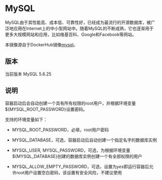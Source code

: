 # MySQL

MySQL由于其性能高、成本低、可靠性好，已经成为最流行的开源数据库，被广泛地应用在Internet上的中小型网站中。随着MySQL的不断成熟，它也逐渐用于更多大规模网站和应用，比如维基百科、Google和Facebook等网站。

本镜像源自于DockerHub镜像[mysql](https://registry.hub.docker.com/_/mysql/)。

## 版本

当前版本 MySQL 5.6.25

## 说明

容器启动后会自动创建一个具有所有权限的root用户，并根据环境变量${MYSQL\_ROOT\_PASSWORD}设置密码。

支持的环境变量如下：

- MYSQL\_ROOT\_PASSWORD，必填，root用户密码

- MYSQL_DATABASE，可选，容器启动后自动创建一个指定名字的数据库实例

- MYSQL_USER, MYSQL_PASSWORD，可选，为根据环境变量${MYSQL_DATABASE}创建的数据库实例创建一个有全部权限的用户

- MYSQL\_ALLOW\_EMPTY\_PASSWORD，可选，设置为*yes*即运行容器后允许root用户设置空白密码，该设置有安全风险，不建议使用


